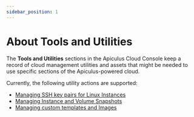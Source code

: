 ```yaml
---
sidebar_position: 1
---
```

# About Tools and Utilities

The **Tools and Utilities** sections in the Apiculus Cloud Console keep a record of cloud management utilities and assets that might be needed to use specific sections of the Apiculus-powered cloud.

Currently, the following utility actions are supported:

- [Managing SSH key pairs for Linux Instances](ManagingSSHKeysandKeyPairs)
- [Managing Instance and Volume Snapshots](ManagingInstanceandVolumeSnapshots)
- [Managing custom templates and Images](ManagingCustomTemplatesandImages)





